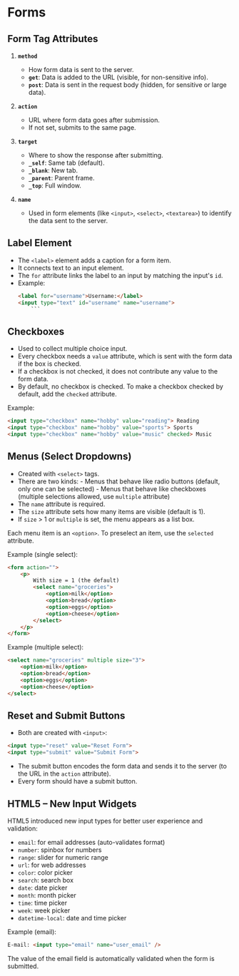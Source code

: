 # Forms

## Form Tag Attributes

1. **`method`**
    - How form data is sent to the server.
    - **`get`**: Data is added to the URL (visible, for non-sensitive info).
    - **`post`**: Data is sent in the request body (hidden, for sensitive or large data).

2. **`action`**
    - URL where form data goes after submission.
    - If not set, submits to the same page.

3. **`target`**
    - Where to show the response after submitting.
    - **`_self`**: Same tab (default).
    - **`_blank`**: New tab.
    - **`_parent`**: Parent frame.
    - **`_top`**: Full window.

4. **`name`**
    - Used in form elements (like `<input>`, `<select>`, `<textarea>`) to identify the data sent to the server.

## Label Element

- The `<label>` element adds a caption for a form item.
- It connects text to an input element.
- The `for` attribute links the label to an input by matching the input's `id`.
- Example:
    ```html
    <label for="username">Username:</label>
    <input type="text" id="username" name="username">
        ```

## Checkboxes

- Used to collect multiple choice input.
- Every checkbox needs a `value` attribute, which is sent with the form data if the box is checked.
- If a checkbox is not checked, it does not contribute any value to the form data.
- By default, no checkbox is checked. To make a checkbox checked by default, add the `checked` attribute.

Example:
```html
<input type="checkbox" name="hobby" value="reading"> Reading
<input type="checkbox" name="hobby" value="sports"> Sports
<input type="checkbox" name="hobby" value="music" checked> Music
```

## Menus (Select Dropdowns)

- Created with `<select>` tags.
- There are two kinds:
        - Menus that behave like radio buttons (default, only one can be selected)
        - Menus that behave like checkboxes (multiple selections allowed, use `multiple` attribute)
- The `name` attribute is required.
- The `size` attribute sets how many items are visible (default is 1).
- If `size` > 1 or `multiple` is set, the menu appears as a list box.

Each menu item is an `<option>`. To preselect an item, use the `selected` attribute.

Example (single select):
```html
<form action="">
    <p>
        With size = 1 (the default)
        <select name="groceries"> 
            <option>milk</option>
            <option>bread</option>
            <option>eggs</option>
            <option>cheese</option>
        </select>
    </p>
</form>
```

Example (multiple select):
```html
<select name="groceries" multiple size="3">
    <option>milk</option>
    <option>bread</option>
    <option>eggs</option>
    <option>cheese</option>
</select>
```

## Reset and Submit Buttons

- Both are created with `<input>`:
```html
<input type="reset" value="Reset Form">
<input type="submit" value="Submit Form">
```
- The submit button encodes the form data and sends it to the server (to the URL in the `action` attribute).
- Every form should have a submit button.

## HTML5 – New Input Widgets

HTML5 introduced new input types for better user experience and validation:

- `email`: for email addresses (auto-validates format)
- `number`: spinbox for numbers
- `range`: slider for numeric range
- `url`: for web addresses
- `color`: color picker
- `search`: search box
- `date`: date picker
- `month`: month picker
- `time`: time picker
- `week`: week picker
- `datetime-local`: date and time picker

Example (email):
```html
E-mail: <input type="email" name="user_email" />
```
The value of the email field is automatically validated when the form is submitted.

